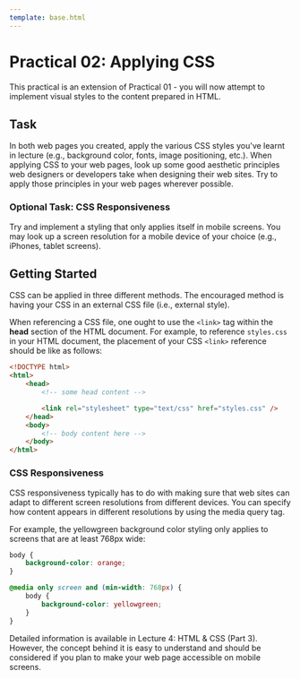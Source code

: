 ```yaml
---
template: base.html
---
```


# Practical 02: Applying CSS

This practical is an extension of Practical 01 - you will now attempt to implement visual styles to the content prepared in HTML.

## Task

In both web pages you created, apply the various CSS styles you've learnt in lecture (e.g., background color, fonts, image positioning, etc.).
When applying CSS to your web pages, look up some good aesthetic principles web designers or developers take when designing their web sites.
Try to apply those principles in your web pages wherever possible.

### Optional Task: CSS Responsiveness

Try and implement a styling that only applies itself in mobile screens.
You may look up a screen resolution for a mobile device of your choice (e.g., iPhones, tablet screens).

## Getting Started

CSS can be applied in three different methods.
The encouraged method is having your CSS in an external CSS file (i.e., external style).

When referencing a CSS file, one ought to use the `<link>` tag within the **head** section of the HTML document.
For example, to reference `styles.css` in your HTML document, the placement of your CSS `<link>` reference should be like as follows:

```html linenums="1" hl_lines="6"
<!DOCTYPE html>
<html>
	<head>
		<!-- some head content -->

		<link rel="stylesheet" type="text/css" href="styles.css" />
	</head>
	<body>
		<!-- body content here -->
	</body>
</html>
```

### CSS Responsiveness

CSS responsiveness typically has to do with making sure that web sites can adapt to different screen resolutions from different devices.
You can specify how content appears in different resolutions by using the media query tag.

For example, the yellowgreen background color styling only applies to screens that are at least 768px wide:

```css linenums="1"
body {
	background-color: orange;
}

@media only screen and (min-width: 768px) {
	body {
		background-color: yellowgreen;
	}
}
```

Detailed information is available in Lecture 4: HTML & CSS (Part 3).
However, the concept behind it is easy to understand and should be considered if you plan to make your web page accessible on mobile screens.

<!-- ::: warning SUBMISSION
**Complete the given practical and submit it as your lecture attendance for Week 3.**
::: -->

